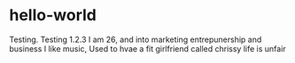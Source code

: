 # hello-world
Testing. Testing 1.2.3
I am 26, and into marketing entrepunership and business 
I like music,
Used to hvae a fit girlfriend called chrissy
life is unfair
